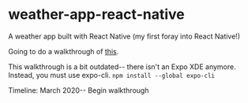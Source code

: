 # weather-app-react-native
A weather app built with React Native (my first foray into React Native!)

Going to do a walkthrough of [this](https://blog.expo.io/building-a-minimalist-weather-app-with-react-native-and-expo-fe7066e02c09).

This walkthrough is a bit outdated-- there isn't an Expo XDE anymore. Instead, you must use expo-cli. 
    `npm install --global expo-cli`

Timeline:
    March 2020-- Begin walkthrough